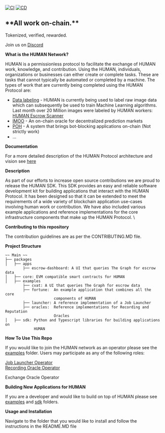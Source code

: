[![CI](https://github.com/humanprotocol/human-protocol/actions/workflows/ci.yaml/badge.svg)](https://github.com/humanprotocol/human-protocol/actions/workflows/ci.yaml) [![CD](https://github.com/humanprotocol/human-protocol/actions/workflows/cd.yaml/badge.svg)](https://github.com/humanprotocol/human-protocol/actions/workflows/cd.yaml)

<h2>**All work on-chain.**</h2>


Tokenized, verified, rewarded.

Join us on [Discord](https://discord.gg/TEspMGKF)

**What is the HUMAN Network?**

HUMAN is a permissionless protocol to facilitate the exchange of HUMAN work, knowledge, and contribution.  Using the HUMAN, individuals, organizations or businesses can either create or complete tasks.  These are tasks that cannot typically be automated or completed by a machine.  The types of work that are currently being completed using the HUMAN Protocol are:



* [Data labeling](https://app.humanprotocol.org/) - HUMAN is currently being used to label raw image data which can subsequently be used to train Machine Learning algorithms.  Last month over 20 Million images were labeled by HUMAN workers: [HUMAN Escrow Scanner](https://dashboard.humanprotocol.org/)
* [IMOO](https://www.humanprotocol.org/imoo) - An on-chain oracle for decentralized prediction markets 
* [POH](https://www.humanprotocol.org/proof-of-humanity) - A system that brings bot-blocking applications on-chain (Not strictly work)
* …

**Documentation**

For a more detailed description of the HUMAN Protocol architecture and vision see [here](https://github.com/humanprotocol/.github/wiki)

**Description**

As part of our efforts to increase open source contributions we are proud to release the HUMAN SDK.  This SDK provides an easy and reliable software development kit for building applications that interact with the HUMAN Protocol.  It has been designed so that it can be extended to meet the requirements of a wide variety of blockchain application use-cases involving human work or contribution.  We have also included various example applications and reference implementations for the core infrastructure components that make up the HUMAN Protocol. \


**Contributing to this repository**

The contribution guidelines are as per the CONTRIBUTING.MD file.

**Project Structure**

```
~~ Main ~~
├── packages
│   ├── apps
	    ├── escrow-dashboard: A UI that queries The Graph for escrow data 
│   ├── core: EVM compatible smart contracts for HUMAN
│   ├── examples
	    ├── cvat: A UI that queries The Graph for escrow data
	    ├── fortune:  An example application that combines all the core 
                      components of HUMAN
	    ├── launcher: A reference implementation of a Job Launcher 
	    ├── oracles:  Reference implementations for Recording and Reputation
                      Oracles
│   ├── sdk: Python and Typescript libraries for building applications on
             HUMAN
```


**How To Use This Repo**

If you would like to join the HUMAN network as an operator please see the [examples](https://github.com/humanprotocol/human-protocol/tree/main/packages/examples) folder.  Users may participate as any of the following roles:  

[Job Launcher Operator](https://github.com/humanprotocol/human-protocol/tree/main/packages/examples/launcher) \
[Recording Oracle Operator](https://github.com/humanprotocol/human-protocol/tree/main/packages/examples/oracles/recording)

Exchange Oracle Operator

**Building New Applications for HUMAN**

If you are a developer and would like to build on top of HUMAN please see [examples](https://github.com/humanprotocol/human-protocol/tree/main/packages/examples) and [sdk](https://github.com/humanprotocol/human-protocol/tree/main/packages/sdk) folders.

**Usage and Installation**

Navigate to the folder that you would like to install and follow the instructions in the README.MD file
